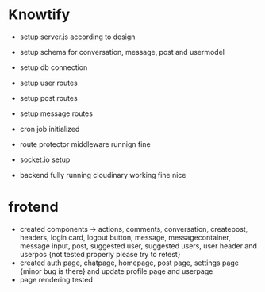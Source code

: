 # Knowtify
- setup server.js according to design
- setup schema for conversation, message, post and usermodel

- setup db connection
- setup user routes
- setup post routes
- setup message routes
- cron job initialized 
- route protector middleware runnign fine
- socket.io setup 
- backend fully running cloudinary working fine nice

# frotend
- created components -> actions, comments, conversation, createpost, headers, login card, logout button, message, messagecontainer, message input, post, suggested user, suggested users, user header and userpos {not tested properly please try to retest}
- created auth page, chatpage, homepage, post page, settings page {minor bug is there} and update profile page and userpage
- page rendering tested 